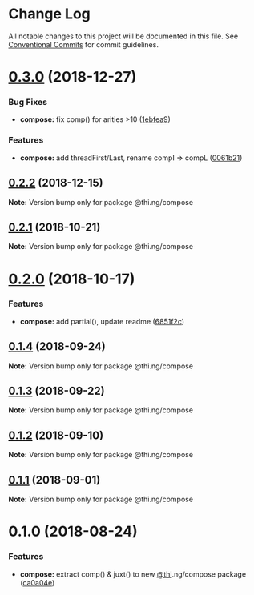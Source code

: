 # Change Log

All notable changes to this project will be documented in this file.
See [Conventional Commits](https://conventionalcommits.org) for commit guidelines.

# [0.3.0](https://github.com/thi-ng/umbrella/compare/@thi.ng/compose@0.2.2...@thi.ng/compose@0.3.0) (2018-12-27)


### Bug Fixes

* **compose:** fix comp() for arities >10 ([1ebfea9](https://github.com/thi-ng/umbrella/commit/1ebfea9))


### Features

* **compose:** add threadFirst/Last, rename compI => compL ([0061b21](https://github.com/thi-ng/umbrella/commit/0061b21))





## [0.2.2](https://github.com/thi-ng/umbrella/compare/@thi.ng/compose@0.2.1...@thi.ng/compose@0.2.2) (2018-12-15)

**Note:** Version bump only for package @thi.ng/compose





## [0.2.1](https://github.com/thi-ng/umbrella/compare/@thi.ng/compose@0.2.0...@thi.ng/compose@0.2.1) (2018-10-21)

**Note:** Version bump only for package @thi.ng/compose





# [0.2.0](https://github.com/thi-ng/umbrella/compare/@thi.ng/compose@0.1.4...@thi.ng/compose@0.2.0) (2018-10-17)


### Features

* **compose:** add partial(), update readme ([6851f2c](https://github.com/thi-ng/umbrella/commit/6851f2c))





<a name="0.1.4"></a>
## [0.1.4](https://github.com/thi-ng/umbrella/compare/@thi.ng/compose@0.1.3...@thi.ng/compose@0.1.4) (2018-09-24)

**Note:** Version bump only for package @thi.ng/compose





<a name="0.1.3"></a>
## [0.1.3](https://github.com/thi-ng/umbrella/compare/@thi.ng/compose@0.1.2...@thi.ng/compose@0.1.3) (2018-09-22)

**Note:** Version bump only for package @thi.ng/compose





<a name="0.1.2"></a>
## [0.1.2](https://github.com/thi-ng/umbrella/compare/@thi.ng/compose@0.1.1...@thi.ng/compose@0.1.2) (2018-09-10)

**Note:** Version bump only for package @thi.ng/compose





<a name="0.1.1"></a>
## [0.1.1](https://github.com/thi-ng/umbrella/compare/@thi.ng/compose@0.1.0...@thi.ng/compose@0.1.1) (2018-09-01)




**Note:** Version bump only for package @thi.ng/compose

<a name="0.1.0"></a>
# 0.1.0 (2018-08-24)


### Features

* **compose:** extract comp() & juxt() to new [@thi](https://github.com/thi).ng/compose package ([ca0a04e](https://github.com/thi-ng/umbrella/commit/ca0a04e))
